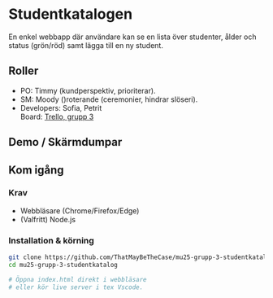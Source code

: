 # Studentkatalogen

En enkel webbapp där användare kan se en lista över studenter, ålder och status (grön/röd) samt lägga till en ny student.

## Roller
- PO: Timmy (kundperspektiv, prioriterar).
- SM: Moody ()roterande (ceremonier, hindrar slöseri).
- Developers: Sofia, Petrit  
 Board: [Trello, grupp 3](https://trello.com/b/BOxc48Xt/mu25-grupp3)  


## Demo / Skärmdumpar
<!-- kanske bild här -->
<!--  GitHub Pages-länk -->

## Kom igång
### Krav
- Webbläsare (Chrome/Firefox/Edge)
- (Valfritt) Node.js

### Installation & körning
```bash
git clone https://github.com/ThatMayBeTheCase/mu25-grupp-3-studentkatalog
cd mu25-grupp-3-studentkatalog

# Öppna index.html direkt i webbläsare
# eller kör live server i tex Vscode.

